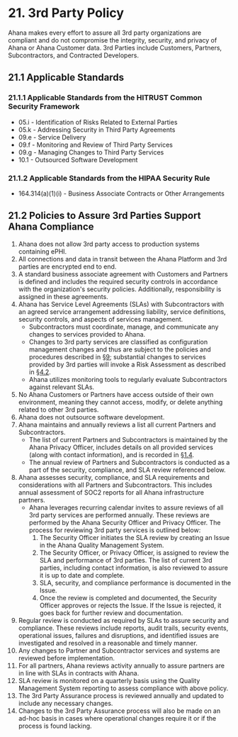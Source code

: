 # 21. 3rd Party Policy

Ahana makes every effort to assure all 3rd party organizations are compliant and do not compromise the integrity, security, and privacy of Ahana or Ahana Customer data. 3rd Parties include Customers, Partners, Subcontractors, and Contracted Developers.

## 21.1 Applicable Standards

### 21.1.1 Applicable Standards from the HITRUST Common Security Framework

- 05.i - Identification of Risks Related to External Parties
- 05.k - Addressing Security in Third Party Agreements
- 09.e - Service Delivery
- 09.f - Monitoring and Review of Third Party Services
- 09.g - Managing Changes to Third Party Services
- 10.1 - Outsourced Software Development

### 21.1.2 Applicable Standards from the HIPAA Security Rule

- 164.314(a)(1)(i) - Business Associate Contracts or Other Arrangements

## 21.2 Policies to Assure 3rd Parties Support Ahana Compliance

1. Ahana does not allow 3rd party access to production systems containing ePHI.
2. All connections and data in transit between the Ahana Platform and 3rd parties are encrypted end to end.
3. A standard business associate agreement with Customers and Partners is defined and includes the required security controls in accordance with the organization's security policies. Additionally, responsibility is assigned in these agreements.
4. Ahana has Service Level Agreements (SLAs) with Subcontractors with an agreed service arrangement addressing liability, service definitions, security controls, and aspects of services management.
   - Subcontractors must coordinate, manage, and communicate any changes to services provided to Ahana.
   - Changes to 3rd party services are classified as configuration management changes and thus are subject to the policies and procedures described in [§9](#9.-configuration-management-policy); substantial changes to services provided by 3rd parties will invoke a Risk Assessment as described in [§4.2](#4.2-risk-management-policies).
   - Ahana utilizes monitoring tools to regularly evaluate Subcontractors against relevant SLAs.
5. No Ahana Customers or Partners have access outside of their own environment, meaning they cannot access, modify, or delete anything related to other 3rd parties.
6. Ahana does not outsource software development.
7. Ahana maintains and annually reviews a list all current Partners and Subcontractors.
   - The list of current Partners and Subcontractors is maintained by the Ahana Privacy Officer, includes details on all provided services (along with contact information), and is recorded in [§1.4](#1.4-datica-organizational-concepts).
   - The annual review of Partners and Subcontractors is conducted as a part of the security, compliance, and SLA review referenced below.
8. Ahana assesses security, compliance, and SLA requirements and considerations with all Partners and Subcontractors. This includes annual assessment of SOC2 reports for all Ahana infrastructure partners.
   - Ahana leverages recurring calendar invites to assure reviews of all 3rd party services are performed annually. These reviews are performed by the Ahana Security Officer and Privacy Officer. The process for reviewing 3rd party services is outlined below:
     1. The Security Officer initiates the SLA review by creating an Issue in the Ahana Quality Management System.
     2. The Security Officer, or Privacy Officer, is assigned to review the SLA and performance of 3rd parties. The list of current 3rd parties, including contact information, is also reviewed to assure it is up to date and complete.
     3. SLA, security, and compliance performance is documented in the Issue.
     4. Once the review is completed and documented, the Security Officer approves or rejects the Issue. If the Issue is rejected, it goes back for further review and documentation.
9. Regular review is conducted as required by SLAs to assure security and compliance. These reviews include reports, audit trails, security events, operational issues, failures and disruptions, and identified issues are investigated and resolved in a reasonable and timely manner.
10. Any changes to Partner and Subcontractor services and systems are reviewed before implementation.
11. For all partners, Ahana reviews activity annually to assure partners are in line with SLAs in contracts with Ahana.
12. SLA review is monitored on a quarterly basis using the Quality Management System reporting to assess compliance with above policy.
13. The 3rd Party Assurance process is reviewed annually and updated to include any necessary changes.
14. Changes to the 3rd Party Assurance process will also be made on an ad-hoc basis in cases where operational changes require it or if the process is found lacking.
